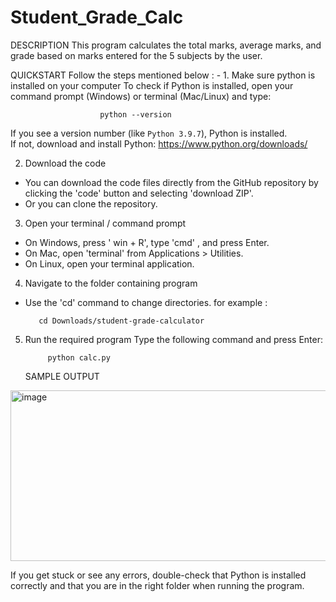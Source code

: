 # Student_Grade_Calc
  DESCRIPTION
This program calculates the total marks, average marks, and grade based on marks entered for the 5 subjects by the user.


   QUICKSTART
Follow the steps mentioned below : -
	1. Make sure python is installed on your computer
   		 To check if Python is installed, open your command prompt (Windows) or terminal (Mac/Linux) and type:  
    			
     					python --version
   
   If you see a version number (like `Python 3.9.7`), Python is installed.  
    If not, download and install Python: https://www.python.org/downloads/ 

   2. Download the code
   - You can download the code files directly from the GitHub repository by clicking the 'code' button and selecting 'download ZIP'.  
   - Or you can clone the repository.

   3. Open your terminal / command prompt
   - On Windows, press ' win + R', type 'cmd' , and press Enter.  
   - On Mac, open 'terminal' from Applications > Utilities.  
   - On Linux, open your terminal application.

   4. Navigate to the folder containing program 
   - Use the 'cd' command to change directories.
  	 for example :

  			cd Downloads/student-grade-calculator
     

5. Run the required program
     Type the following command and press Enter:  
   
     		python calc.py

	SAMPLE OUTPUT
<img width="649" height="273" alt="image" src="https://github.com/user-attachments/assets/75b0a2fd-daf5-476e-b6ba-6eb4fac64401" />

If you get stuck or see any errors, double-check that Python is installed correctly and that you are in the right folder when running the program.
